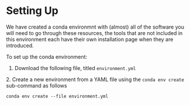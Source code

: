 # Setting Up

We have created a conda environmnt with (almost) all of the software you will need to go through these resources, the tools that are not included in this environment each have their own installation page when they are introduced.

To set up the conda environment:

1. Download the following file, titled `environment.yml`&#x20;



&#x20; 2\. Create a new environment from a YAML file using the `conda env create` sub-command as follows

```
conda env create --file environment.yml
```



